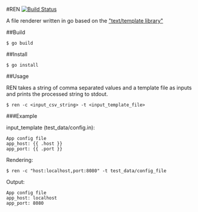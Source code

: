 #REN
[![Build Status](https://travis-ci.org/jrlangford/ren.svg?branch=master)](https://travis-ci.org/jrlangford/ren)

A file renderer written in go based on the ["text/template library"](http://golang.org/pkg/text/template/)

##Build
```
$ go build
```

##Install
```
$ go install
```

##Usage

REN takes a string of comma separated values and a template file as inputs and prints the processed string to stdout.

```
$ ren -c <input_csv_string> -t <input_template_file>

```
###Example

input_template (test_data/config.in):
```
App config file
app_host: {{ .host }}
app_port: {{ .port }}
```

Rendering:
```
$ ren -c "host:localhost,port:8080" -t test_data/config_file
```

Output:
```
App config file
app_host: localhost
app_port: 8080
```
